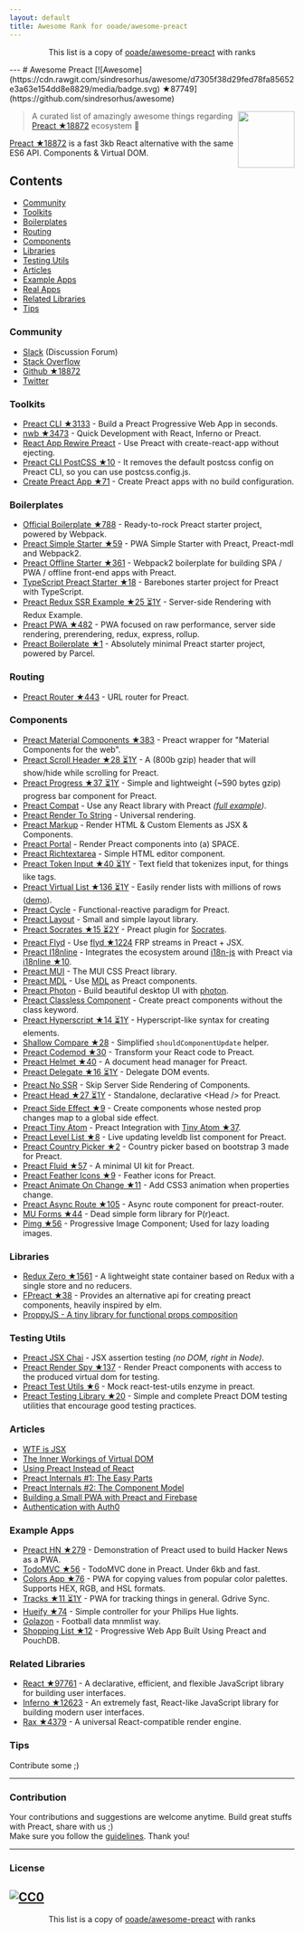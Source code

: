 ```yaml
---
layout: default
title: Awesome Rank for ooade/awesome-preact
---
```


<p align="center">
	This list is a copy of <a href="https://github.com/ooade/awesome-preact">ooade/awesome-preact</a> with ranks
</p>
---
# Awesome Preact [![Awesome](https://cdn.rawgit.com/sindresorhus/awesome/d7305f38d29fed78fa85652e3a63e154dd8e8829/media/badge.svg) ★87749](https://github.com/sindresorhus/awesome)

[<img src="https://rawgit.com/ooade/awesome-preact/master/preact-logo.svg" align="right" width="100">](https://preactjs.com)

> A curated list of amazingly awesome things regarding [Preact ★18872](https://github.com/developit/preact) ecosystem :star2:

[Preact ★18872](https://github.com/developit/preact) is a fast 3kb React alternative with the same ES6 API. Components & Virtual DOM.

## Contents
- [Community](#community)
- [Toolkits](#toolkits)
- [Boilerplates](#boilerplates)
- [Routing](#routing)
- [Components](#components)
- [Libraries](#libraries)
- [Testing Utils](#testing-utils)
- [Articles](#articles)
- [Example Apps](#example-apps)
- [Real Apps](https://preactjs.com/about/we-are-using)
- [Related Libraries](#related-libraries)
- [Tips](#tips)

### Community
- [Slack](https://preact-slack.now.sh) (Discussion Forum)
- [Stack Overflow](https://stackoverflow.com/questions/tagged/preact)
- [Github ★18872](https://github.com/developit/preact)
- [Twitter](https://twitter.com/preactjs)

### Toolkits
- [Preact CLI ★3133](https://github.com/developit/preact-cli) - Build a Preact Progressive Web App in seconds.
- [nwb ★3473](https://github.com/insin/nwb) - Quick Development with React, Inferno or Preact.
- [React App Rewire Preact](https://github.com/timarney/react-app-rewired/tree/master/packages/react-app-rewire-preact) - Use Preact with create-react-app without ejecting.
- [Preact CLI PostCSS ★10](https://github.com/SaraVieira/preact-cli-postcss) - It removes the default postcss config on Preact CLI, so you can use postcss.config.js.
- [Create Preact App ★71](https://github.com/just-boris/create-preact-app) - Create Preact apps with no build configuration.

### Boilerplates
- [Official Boilerplate ★788](https://github.com/developit/preact-boilerplate) - Ready-to-rock Preact starter project, powered by Webpack.
- [Preact Simple Starter ★59](https://github.com/ooade/PreactSimpleStarter) - PWA Simple Starter with Preact, Preact-mdl and Webpack2.
- [Preact Offline Starter ★361](https://github.com/lukeed/preact-starter) - Webpack2 boilerplate for building SPA / PWA / offline front-end apps with Preact.
- [TypeScript Preact Starter ★18](https://github.com/nickytonline/ts-preact-starter) - Barebones starter project for Preact with TypeScript.
- [Preact Redux SSR Example ★25 ⏳1Y](https://github.com/csbun/preact-redux-ssr-example) - Server-side Rendering with Redux Example.
- [Preact PWA ★482](https://github.com/ezekielchentnik/preact-pwa) - PWA focused on raw performance, server side rendering, prerendering, redux, express, rollup.
- [Preact Boilerplate ★1](https://github.com/therealparmesh/preact-boilerplate) - Absolutely minimal Preact starter project, powered by Parcel.

### Routing
- [Preact Router ★443](https://github.com/developit/preact-router) - URL router for Preact.

### Components
- [Preact Material Components ★383](https://github.com/prateekbh/preact-material-components) - Preact wrapper for "Material Components for the web".
- [Preact Scroll Header ★28 ⏳1Y](https://github.com/lukeed/preact-scroll-header) - A (800b gzip) header that will show/hide while scrolling for Preact.
- [Preact Progress ★37 ⏳1Y](https://github.com/lukeed/preact-progress) - Simple and lightweight (~590 bytes gzip) progress bar component for Preact.
- [Preact Compat](https://git.io/preact-compat) - Use any React library with Preact *([full example](http://git.io/preact-compat-example))*.
- [Preact Render To String](https://git.io/preact-render-to-string) - Universal rendering.
- [Preact Markup](https://git.io/preact-markup) - Render HTML & Custom Elements as JSX & Components.
- [Preact Portal](https://git.io/preact-portal) - Render Preact components into (a) SPACE.
- [Preact Richtextarea](https://git.io/preact-richtextarea) - Simple HTML editor component.
- [Preact Token Input ★40 ⏳1Y](https://github.com/developit/preact-token-input) - Text field that tokenizes input, for things like tags.
- [Preact Virtual List ★136 ⏳1Y](https://github.com/developit/preact-virtual-list) - Easily render lists with millions of rows ([demo](https://jsfiddle.net/developit/qqan9pdo/)).
- [Preact Cycle](https://git.io/preact-cycle) - Functional-reactive paradigm for Preact.
- [Preact Layout](https://download.github.io/preact-layout/) - Small and simple layout library.
- [Preact Socrates ★15 ⏳2Y](https://github.com/matthewmueller/preact-socrates) - Preact plugin for [Socrates](http://github.com/matthewmueller/socrates).
- [Preact Flyd](https://github.com/xialvjun/preact-flyd) - Use [flyd ★1224](https://github.com/paldepind/flyd) FRP streams in Preact + JSX.
- [Preact I18nline](https://github.com/download/preact-i18nline) - Integrates the ecosystem around [i18n-js](https://github.com/everydayhero/i18n-js) with Preact via [i18nline ★10](https://github.com/download/i18nline).
- [Preact MUI](https://git.io/v1aVO) - The MUI CSS Preact library.
- [Preact MDL](https://git.io/preact-mdl) - Use [MDL](https://getmdl.io) as Preact components.
- [Preact Photon](https://git.io/preact-photon) - Build beautiful desktop UI with [photon](http://photonkit.com).
- [Preact Classless Component](https://github.com/ld0rman/preact-classless-component) - Create preact components without the class keyword.
- [Preact Hyperscript ★14 ⏳1Y](https://github.com/queckezz/preact-hyperscript) - Hyperscript-like syntax for creating elements.
- [Shallow Compare ★28](https://github.com/tkh44/shallow-compare) - Simplified `shouldComponentUpdate` helper.
- [Preact Codemod ★30](https://github.com/vutran/preact-codemod) - Transform your React code to Preact.
- [Preact Helmet ★40](https://github.com/download/preact-helmet) - A document head manager for Preact.
- [Preact Delegate ★16 ⏳1Y](https://github.com/NekR/preact-delegate) - Delegate DOM events.
- [Preact No SSR](https://github.com/gufsky/preact-no-ssr) - Skip Server Side Rendering of Components.
- [Preact Head ★27 ⏳1Y](https://github.com/matthewmueller/preact-head) - Standalone, declarative \<Head /\> for Preact.
- [Preact Side Effect ★9](https://github.com/ooade/preact-side-effect) - Create components whose nested prop changes map to a global side effect.
- [Preact Tiny Atom](https://github.com/KwanMan/preact-tiny-atom) - Preact Integration with [Tiny Atom ★37](https://github.com/qubitproducts/tiny-atom).
- [Preact Level List ★8](https://github.com/juliangruber/preact-level-list) - Live updating leveldb list component for Preact.
- [Preact Country Picker ★2](https://github.com/bboydflo/flagstrap-preact) - Country picker based on bootstrap 3 made for Preact.
- [Preact Fluid ★57](https://github.com/ajainvivek/preact-fluid) - A minimal UI kit for Preact.
- [Preact Feather Icons ★9](https://github.com/ForsakenHarmony/preact-feather) - Feather icons for Preact.
- [Preact Animate On Change ★11](https://github.com/Sobesednik/preact-animate-on-change) - Add CSS3 animation when properties change.
- [Preact Async Route ★105](https://github.com/prateekbh/preact-async-route) - Async route component for preact-router.
- [MU Forms ★44](https://github.com/mobiushorizons/mu-forms) - Dead simple form library for P(r)eact.
- [Pimg ★56](https://github.com/ooade/pimg) - Progressive Image Component; Used for lazy loading images.

### Libraries
- [Redux Zero ★1561](https://github.com/concretesolutions/redux-zero) - A lightweight state container based on Redux with a single store and no reducers.
- [FPreact ★38](https://github.com/UnwrittenFun/fpreact) - Provides an alternative api for creating preact components, heavily inspired by elm.
- [ProppyJS - A tiny library for functional props composition](https://proppyjs.com)

### Testing Utils
- [Preact JSX Chai](https://git.io/preact-jsx-chai) - JSX assertion testing _(no DOM, right in Node)_.
- [Preact Render Spy ★137](https://github.com/mzgoddard/preact-render-spy) - Render Preact components with access to the produced virtual dom for testing.
- [Preact Test Utils ★6](https://github.com/windyGex/preact-test-utils) - Mock react-test-utils enzyme in preact.
- [Preact Testing Library ★20](https://github.com/antoaravinth/preact-testing-library) - Simple and complete Preact DOM testing utilities that encourage good testing practices.

### Articles
- [WTF is JSX](https://jasonformat.com/wtf-is-jsx/)
- [The Inner Workings of Virtual DOM](https://medium.com/@rajaraodv/the-inner-workings-of-virtual-dom-666ee7ad47cf)
- [Using Preact Instead of React](https://medium.com/@rajaraodv/using-preact-instead-of-react-70f40f53107c)
- [Preact Internals #1: The Easy Parts](https://medium.com/@asolove/preact-internals-1-the-easy-parts-3a081fa36205#.twnc3doig)
- [Preact Internals #2: The Component Model](https://medium.com/@asolove/preact-internals-2-the-component-model-36a05e32957b#.8zyec2y9v)
- [Building a Small PWA with Preact and Firebase](https://dandenney.com/posts/front-end-dev/building-a-small-pwa-with-preact-and-firebase)
- [Authentication with Auth0](https://auth0.com/blog/preact-authentication-tutorial)

### Example Apps
- [Preact HN ★279](https://github.com/kristoferbaxter/preact-hn) - Demonstration of Preact used to build Hacker News as a PWA.
- [TodoMVC ★56](https://github.com/developit/preact-todomvc) - TodoMVC done in Preact. Under 6kb and fast.
- [Colors App ★76](https://github.com/lukeed/colors-app) - PWA for copying values from popular color palettes. Supports HEX, RGB, and HSL formats.
- [Tracks ★11 ⏳1Y](https://github.com/jordic/tracks_preact) - PWA for tracking things in general. Gdrive Sync.
- [Hueify ★74](https://github.com/kvartborg/hueify) - Simple controller for your Philips Hue lights.
- [Golazon](https://github.com/sobstel/golazon) - Football data mnmlist way.
- [Shopping List ★12](https://github.com/ibm-watson-data-lab/shopping-list-preact-pouchdb) - Progressive Web App Built Using Preact and PouchDB.

### Related Libraries
- [React ★97761](https://github.com/facebook/react) - A declarative, efficient, and flexible JavaScript library for building user interfaces.
- [Inferno ★12623](https://github.com/infernojs/inferno) - An extremely fast, React-like JavaScript library for building modern user interfaces.
- [Rax ★4379](https://github.com/alibaba/rax) - A universal React-compatible render engine.

### Tips
Contribute some ;)

---
### Contribution
Your contributions and suggestions are welcome anytime. Build great stuffs with Preact, share with us ;) <br/>
Make sure you follow the [guidelines](https://github.com/ooade/awesome-preact/blob/master//contributing.md). Thank you!

---
### License
[![CC0](http://mirrors.creativecommons.org/presskit/buttons/88x31/svg/cc-zero.svg)](http://creativecommons.org/publicdomain/zero/1.0/)
---
<p align="center">
	This list is a copy of <a href="https://github.com/ooade/awesome-preact">ooade/awesome-preact</a> with ranks
</p>
